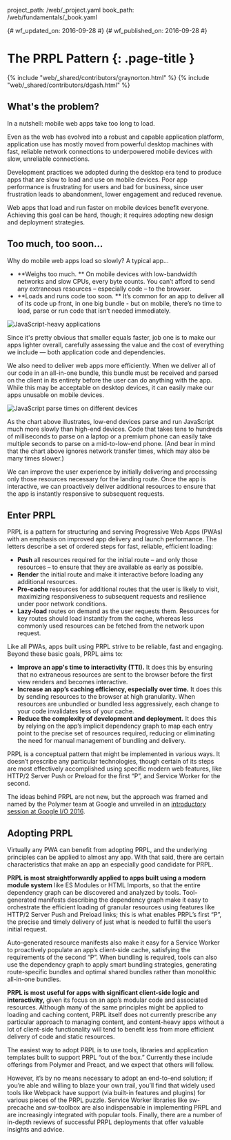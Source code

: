 project_path: /web/_project.yaml
book_path: /web/fundamentals/_book.yaml

{# wf_updated_on: 2016-09-28 #}
{# wf_published_on: 2016-09-28 #}

# The PRPL Pattern {: .page-title }

{% include "web/_shared/contributors/graynorton.html" %}
{% include "web/_shared/contributors/dgash.html" %}

## What's the problem?

In a nutshell: mobile web apps take too long to load.

Even as the web has evolved into a robust and capable application platform,
application use has mostly moved from powerful desktop machines
with fast, reliable network connections
to underpowered mobile devices with slow, unreliable connections.

Development practices we adopted during the desktop era tend
to produce apps that are slow to load and use on mobile devices.
Poor app performance is frustrating for users and bad for business,
since user frustration leads to abandonment, lower engagement and reduced revenue.

Web apps that load and run faster on mobile devices benefit everyone.
Achieving this goal can be hard, though;
it requires adopting new design and deployment strategies.

## Too much, too soon...

Why do mobile web apps load so slowly? A typical app...

* **Weighs too much. **
On mobile devices with low-bandwidth networks and slow CPUs, every byte counts.
You can’t afford to send any extraneous resources – especially code – to the browser.
* **Loads and runs code too soon. **
It’s common for an app to deliver all of its code up front, in one big bundle -
but on mobile, there’s no time to load, parse or run code that isn’t needed immediately.

![JavaScript-heavy applications](/web/fundamentals/performance/prpl-pattern/images/js-heavy-applications.png)

Since it's pretty obvious that smaller equals faster,
job one is to make our apps lighter overall,
carefully assessing the value and the cost of everything
we include — both application code and dependencies.

We also need to deliver web apps more efficiently.
When we deliver all of our code in an all-in-one bundle,
this bundle must be received and parsed on the client in its entirety
before the user can do anything with the app.
While this may be acceptable on desktop devices,
it can easily make our apps unusable on mobile devices.

![JavaScript parse times on different devices](/web/fundamentals/performance/prpl-pattern/images/js-parse-times.png)

As the chart above illustrates,
low-end devices parse and run JavaScript much more slowly than high-end devices.
Code that takes tens to hundreds of milliseconds
to parse on a laptop or a premium phone can easily take multiple seconds
to parse on a mid-to-low-end phone.
(And bear in mind that the chart above ignores network transfer times,
which may also be many times slower.)

We can improve the user experience
by initially delivering and processing only those resources necessary
for the landing route.
Once the app is interactive,
we can proactively deliver additional resources to ensure
that the app is instantly responsive to subsequent requests.

## Enter PRPL

PRPL is a pattern for structuring and serving Progressive Web Apps (PWAs) with an emphasis on improved app delivery and launch performance. The letters describe a set of ordered steps for fast, reliable, efficient loading:

* **Push** all resources required for the initial route – and only those resources
– to ensure that they are available as early as possible.
* **Render** the initial route and make it interactive
before loading any additional resources.
* **Pre-cache** resources for additional routes
that the user is likely to visit, maximizing responsiveness
to subsequent requests and resilience under poor network conditions.
* **Lazy-load** routes on demand as the user requests them.
Resources for key routes should load instantly from the cache,
whereas less commonly used resources can be fetched from the network upon request.

Like all PWAs, apps built using PRPL strive to be reliable, fast and engaging.
Beyond these basic goals, PRPL aims to:

* **Improve an app's time to interactivity (TTI).**
It does this by ensuring that no extraneous resources are sent
to the browser before the first view renders and becomes interactive.
* **Increase an app’s caching efficiency, especially over time.**
It does this by sending resources to the browser at high granularity.
When resources are unbundled or bundled less aggressively,
each change to your code invalidates less of your cache.
* **Reduce the complexity of development and deployment.**
It does this by relying on the app’s implicit dependency graph
to map each entry point to the precise set of resources required,
reducing or eliminating the need for manual management of bundling and delivery.

PRPL is a conceptual pattern that might be implemented in various ways.
It doesn’t prescribe any particular technologies,
though certain of its steps are most effectively accomplished
using specific modern web features,
like HTTP/2 Server Push or Preload for the first “P”,
and Service Worker for the second.

The ideas behind PRPL are not new,
but the approach was framed and named by the Polymer team at Google
and unveiled in an
[introductory session at Google I/O 2016](https://www.youtube.com/watch?v=J4i0xJnQUzU).

## Adopting PRPL

Virtually any PWA can benefit from adopting PRPL,
and the underlying principles can be applied to almost any app.
With that said,
there are certain characteristics
that make an app an especially good candidate for PRPL.

**PRPL is most straightforwardly applied to apps built using a modern module system**
like ES Modules or HTML Imports,
so that the entire dependency graph can be discovered and analyzed by tools.
Tool-generated manifests describing the dependency graph make it easy
to orchestrate the efficient loading of granular resources using features
like HTTP/2 Server Push and Preload links;
this is what enables PRPL’s first “P”, the precise and timely delivery of just what is needed to fulfill the user’s initial request.

Auto-generated resource manifests also make it easy for a Service Worker
to proactively populate an app’s client-side cache,
satisfying the requirements of the second “P”.
When bundling is required,
tools can also use the dependency graph to apply smart bundling strategies,
generating route-specific bundles and optimal shared bundles
rather than monolithic all-in-one bundles.

**PRPL is most useful for apps with significant client-side logic and interactivity,**
given its focus on an app’s modular code and associated resources.
Although many of the same principles might be applied to loading and caching content,
PRPL itself does not currently prescribe any particular approach to managing content,
and content-heavy apps without a lot of client-side functionality will tend
to benefit less from more efficient delivery of code and static resources.

The easiest way to adopt PRPL is to use tools, libraries and application templates
built to support PRPL “out of the box.”
Currently these include offerings from Polymer and Preact,
and we expect that others will follow.

However, it’s by no means necessary to adopt an end-to-end solution;
if you’re able and willing to blaze your own trail,
you’ll find that widely used tools like Webpack have support
(via built-in features and plugins) for various pieces of the PRPL puzzle.
Service Worker libraries like sw-precache and sw-toolbox are also indispensable
in implementing PRPL and are increasingly integrated with popular tools.
Finally, there are a number of in-depth reviews of successful PRPL deployments
that offer valuable insights and advice.
